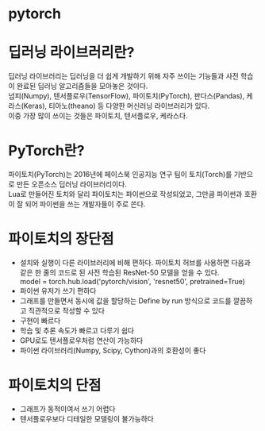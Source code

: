 # pytorch

# 딥러닝 라이브러리란?
딥러닝 라이브러리는 딥러닝을 더 쉽게 개발하기 위해 자주 쓰이는 기능들과 사전 학습이 완료된 딥러닝 알고리즘들을 모아놓은 것이다.  
넘피(Numpy), 텐서플로우(TensorFlow), 파이토치(PyTorch), 판다스(Pandas), 케라스(Keras), 티아노(theano) 등 다양한 머신러닝 라이브러리가 있다.  
이중 가장 많이 쓰이는 것들은 파이토치, 텐서플로우, 케라스다.  

# PyTorch란?
파이토치(PyTorch)는 2016년에 페이스북 인공지능 연구 팀이 토치(Torch)를 기반으로 만든 오픈소스 딥러닝 라이브러리이다.  
Lua로 만들어진 토치와 달리 파이토치는 파이썬으로 작성되었고, 그만큼 파이썬과 호환이 잘 되어 파이썬을 쓰는 개발자들이 주로 쓴다.  

# 파이토치의 장단점
- 설치와 실행이 다른 라이브러리에 비해 편하다. 파이토치 허브를 사용하면 다음과 같은 한 줄의 코드로 된 사전 학습된 ResNet-50 모델을 얻을 수 있다.  
model = torch.hub.load('pytorch/vision', 'resnet50', pretrained=True)  
- 파이썬 유저가 쓰기 편하다  
- 그래프를 만들면서 동시에 값을 할당하는 Define by run 방식으로 코드를 깔끔하고 직관적으로 작성할 수 있다  
- 구현이 빠르다  
- 학습 및 추론 속도가 빠르고 다루기 쉽다  
- GPU로도 텐서플로우처럼 연산이 가능하다  
- 파이썬 라이브러리(Numpy, Scipy, Cython)과의 호환성이 좋다  

# 파이토치의 단점
- 그래프가 동적이여서 쓰기 어렵다  
- 텐서플로우보다 디테일한 모델링이 불가능하다  

